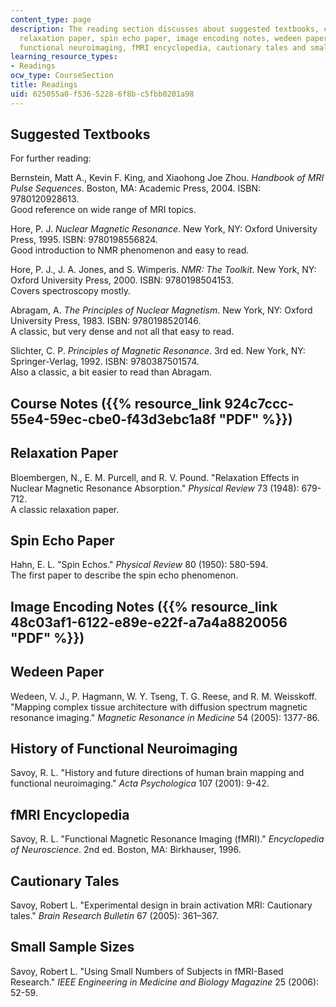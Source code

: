 ```yaml
---
content_type: page
description: The reading section discusses about suggested textbooks, course notes,
  relaxation paper, spin echo paper, image encoding notes, wedeen paper, history of
  functional neuroimaging, fMRI encyclopedia, cautionary tales and small sample sizes.
learning_resource_types:
- Readings
ocw_type: CourseSection
title: Readings
uid: 625055a0-f536-5228-6f8b-c5fbb0201a98
---
```


Suggested Textbooks
-------------------

For further reading:

Bernstein, Matt A., Kevin F. King, and Xiaohong Joe Zhou. _Handbook of MRI Pulse Sequences_. Boston, MA: Academic Press, 2004. ISBN: 9780120928613.  
Good reference on wide range of MRI topics.

Hore, P. J. _Nuclear Magnetic Resonance_. New York, NY: Oxford University Press, 1995. ISBN: 9780198556824.  
Good introduction to NMR phenomenon and easy to read.

Hore, P. J., J. A. Jones, and S. Wimperis. _NMR: The Toolkit_. New York, NY: Oxford University Press, 2000. ISBN: 9780198504153.  
Covers spectroscopy mostly.

Abragam, A. _The Principles of Nuclear Magnetism_. New York, NY: Oxford University Press, 1983. ISBN: 9780198520146.  
A classic, but very dense and not all that easy to read.

Slichter, C. P. _Principles of Magnetic Resonance_. 3rd ed. New York, NY: Springer-Verlag, 1992. ISBN: 9780387501574.  
Also a classic, a bit easier to read than Abragam.

Course Notes ({{% resource_link 924c7ccc-55e4-59ec-cbe0-f43d3ebc1a8f "PDF" %}})
-----------------------------------------------------------

Relaxation Paper
----------------

Bloembergen, N., E. M. Purcell, and R. V. Pound. "Relaxation Effects in Nuclear Magnetic Resonance Absorption." _Physical Review_ 73 (1948): 679-712.  
A classic relaxation paper.

Spin Echo Paper
---------------

Hahn, E. L. "Spin Echos." _Physical Review_ 80 (1950): 580-594.  
The first paper to describe the spin echo phenomenon.

Image Encoding Notes ({{% resource_link 48c03af1-6122-e89e-e22f-a7a4a8820056 "PDF" %}})
---------------------------------------------------------------------

Wedeen Paper
------------

Wedeen, V. J., P. Hagmann, W. Y. Tseng, T. G. Reese, and R. M. Weisskoff. "Mapping complex tissue architecture with diffusion spectrum magnetic resonance imaging." _Magnetic Resonance in Medicine_ 54 (2005): 1377-86.

History of Functional Neuroimaging
----------------------------------

Savoy, R. L. "History and future directions of human brain mapping and functional neuroimaging." _Acta Psychologica_ 107 (2001): 9-42.

fMRI Encyclopedia
-----------------

Savoy, R. L. "Functional Magnetic Resonance Imaging (fMRI)." _Encyclopedia of Neuroscience_. 2nd ed. Boston, MA: Birkhauser, 1996.

Cautionary Tales
----------------

Savoy, Robert L. "Experimental design in brain activation MRI: Cautionary tales." _Brain Research Bulletin_ 67 (2005): 361–367.

Small Sample Sizes
------------------

Savoy, Robert L. "Using Small Numbers of Subjects in fMRI-Based Research." _IEEE Engineering in Medicine and Biology Magazine_ 25 (2006): 52-59.